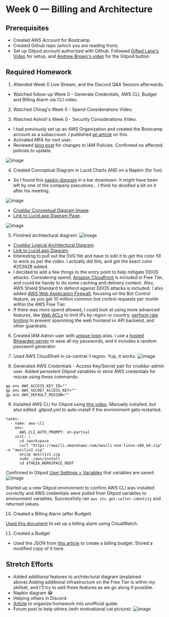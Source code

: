# Week 0 — Billing and Architecture



## Prerequisites
* Created AWS Account for Bootcamp.
* Created Github repo (which you are reading from).
* Set up Gitpod account authorized with Github.  Followed [Gifted Lane's Video](https://www.youtube.com/watch?v=yh9kz9Sh1T8) for setup, and [Andrew Brown's video](https://www.youtube.com/watch?v=A6_c-hJmehs) for the Gitpod button.



## Required Homework

1. Attended Week 0 Live Stream, and the Discord Q&A Session afterwards.
  * Watched follow-up Week 0 -  Generate Credentials, AWS CLI, Budget and Billing Alarm via CLI video.

2. Watched Chirag's Week 0 - Spend Considerations Video.

3. Watched Ashish's Week 0 - Security Considerations Video.
  * I had previously set up an AWS Organization and created the Bootcamp account as a subaccount.  I published [an article](https://www.linuxtek.ca/2023/02/07/aws-cloud-project-boot-camp-week-0-tips-and-tricks/) on this.
  * Activated MFA for root user.
  * Reviewed [blog post](https://aws.amazon.com/blogs/aws-cloud-financial-management/changes-to-aws-billing-cost-management-and-account-consoles-permissions/) for changes to IAM Policies.  Confirmed no affected policies to update.  

  ![image](../_docs/assets/week0/SecurityRecommendations.png)

4.  Created Conceptual Diagram in Lucid Charts AND on a Napkin (for fun)
  
  * So I found this [napkin diagram](../_docs/assets/week0/InvestorNapkinConcept.png) in a bar downtown.  It might have been left by one of the company executives... I think he doodled a bit on it after his meeting.

![image](../_docs/assets/week0/InvestorNapkinConcept.png)

  * [Cruddur Conceptual Diagram Image](../_docs/assets/week0/CruddurConceptualDiagram.png).
  * [Link to Lucid.app Diagram Page](https://lucid.app/lucidchart/7b1529ce-a0a8-4286-9c06-b24db24e74b2/edit?viewport_loc=-709%2C-185%2C3072%2C1563%2C0_0&invitationId=inv_00523f1f-f0cb-42a0-9222-c5c55ec7500b).

![image](../_docs/assets/week0/CruddurConceptualDiagram.png)

5.  Finished architectural diagram:
![image](../_docs/assets/week0/CruddurLogicalDiagram.png)
  * [Cruddur Logical Architectural Diagram](../_docs/assets/week0/CruddurLogicalDiagram.png).  
  * [Link to Lucid.app Diagram](https://lucid.app/lucidchart/7c5f8bda-7f82-4968-a9fa-9c824462d257/edit?viewport_loc=507%2C60%2C3072%2C1563%2C0_0&invitationId=inv_b5f72136-14bb-482f-9478-a8d4f15e3e20).
  * Interesting to pull out the SVG file and have to edit it to get the color fill to work as per the video.  I actually did this, and got the exact color #25392B added.  
  * I decided to add a few things to the entry point to help mitigate DDOS attacks.  Considering spend, [Amazon Cloudfront](https://aws.amazon.com/cloudfront/pricing/) is included in Free Tier, and could be handy to do some caching and delivery content.  Also, AWS Shield Standard to defend against DDOS attacks is included.  I also added [AWS Web Application Firewall](https://aws.amazon.com/waf/), focusing on the Bot Control feature, as you get 10 million common bot control requests per month within the AWS Free Tier.
  * If there was more spend allowed, I could look at using more advanced features, like [Web ACLs](https://docs.aws.amazon.com/waf/latest/developerguide/web-acl.html) to limit IPs by region or country, [perform rate limiting](https://docs.aws.amazon.com/waf/latest/developerguide/waf-rule-statement-type-rate-based.html) to prevent spamming the web frontend or API backend, and other guardrails.  

6.  Created IAM Admin user with [unique login](https://linuxtekbootcamp.signin.aws.amazon.com/console) alias.  I use a [hosted Bitwarden server](https://www.linuxtek.ca/2023/01/03/self-hosting-bitwarden-on-aws/) to save all my passwords, and it includes a random password generator.

7.  Used AWS CloudShell in ca-central-1 region.  Yup, it works.
![image](../_docs/assets/week0/cloudshellwow.png)


8.  Generated AWS Credentials - Access Key/Secret pair for cruddur-admin user.  Added persistent Gitpod variables to store AWS credentials for resuse using these commands:

```
gp env AWS_ACCESS_KEY_ID=""
gp env AWS_SECRET_ACCESS_KEY=""
gp env AWS_DEFAULT_REGION=""
```

9.  Installed AWS CLI for Gitpod using [this video](https://youtu.be/OdUnNuKylHg).  Manually installed, but also edited .gitpod.yml to auto-install if the environment gets restarted.

```
tasks:
  - name: aws-cli
    env:
      AWS_CLI_AUTO_PROMPT: on-partial
    init: |
      cd /workspace
      curl "https://awscli.amazonaws.com/awscli-exe-linux-x86_64.zip" -o "awscliv2.zip"
      unzip awscliv2.zip
      sudo ./aws/install
      cd $THEIA_WORKSPACE_ROOT
```

Confirmed in Gitpod [User Settings > Variables](https://gitpod.io/user/variables) that variables are saved:
![image](../_docs/assets/week0/GitpodVariables.png)

Started up a new Gitpod environment to confirm AWS CLI was installed correctly and AWS credentials were pulled from Gitpod variables to environment variables.  Successfully ran ```aws sts get-caller-identity``` and returned values.

10.  Created a Billing Alarm (after Budget)

[Used this document](https://docs.aws.amazon.com/AmazonCloudWatch/latest/monitoring/monitor_estimated_charges_with_cloudwatch.html) to set up a billing alarm using CloudWatch.

11.  Created a Budget

  * Used the JSON from [this article](https://awscli.amazonaws.com/v2/documentation/api/latest/reference/budgets/create-budget.html) to create a billing budget.  Stored a modified copy of it here.



## Stretch Efforts

* Added additional features to architectural diagram (explained above).Adding additional infrastructure on the Free Tier is within my skillset, and I'll try to add these features as we go along if possible.
* Napkin diagram 😂
* Helping others in Discord
* [Article](https://www.linuxtek.ca/2023/02/12/aws-cloud-project-bootcamp-week-0-unofficial-homework-guide/) to organize homework into unofficial guide.
* Forum post to help others (with motivational cat picture):
![image](../_docs/assets/week0/GitpodForumPost.png)